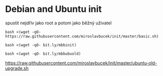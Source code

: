 # Debian and Ubuntu init

spustit nejdřív jako root a potom jako běžný uživatel

```bash <(wget -qO- https://raw.githubusercontent.com/miroslavbucek/init/master/basic.sh)```

```bash <(wget -qO- bit.ly/mbbinit)```


```bash <(wget -qO- bit.ly/mbbubuold)```

https://raw.githubusercontent.com/miroslavbucek/init/master/ubuntu-old-upgrade.sh
